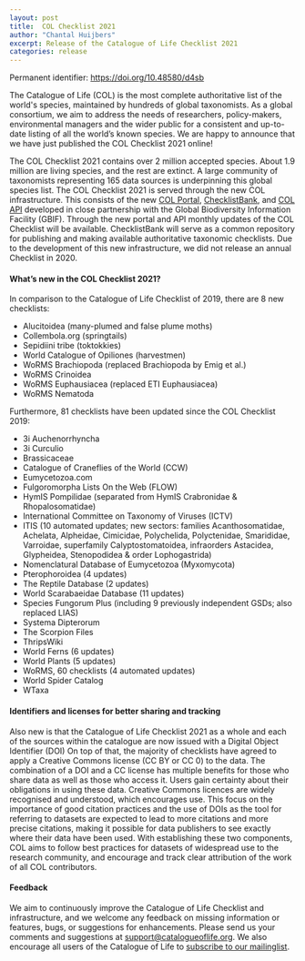 ```yaml
---
layout: post
title:  COL Checklist 2021
author: "Chantal Huijbers"
excerpt: Release of the Catalogue of Life Checklist 2021
categories: release
---
```


Permanent identifier: https://doi.org/10.48580/d4sb

The Catalogue of Life (COL) is the most complete authoritative list of the world's species, maintained by hundreds of global taxonomists. As a global consortium, we aim to address the needs of researchers, policy-makers, environmental managers and the wider public for a consistent and up-to-date listing of all the world’s known species. We are happy to announce that we have just published the COL Checklist 2021 online! 

The COL Checklist 2021 contains over 2 million accepted species. About 1.9 million are living species, and the rest are extinct. A large community of taxonomists representing 165 data sources is underpinning this global species list. The COL Checklist 2021 is served through the new COL infrastructure. This consists of the new [COL Portal](http://www.catalogueoflife.org), [ChecklistBank](https://www.checklistbank.org), and [COL API](https://api.checklistbank.org) developed in close partnership with the Global Biodiversity Information Facility (GBIF). Through the new portal and API monthly updates of the COL Checklist will be available. ChecklistBank will serve as a common repository for publishing and making available authoritative taxonomic checklists. Due to the development of this new infrastructure, we did not release an annual Checklist in 2020.

#### What’s new in the COL Checklist 2021?
In comparison to the Catalogue of Life Checklist of 2019, there are 8 new checklists:
* Alucitoidea (many-plumed and false plume moths)
* Collembola.org (springtails)
* Sepidiini tribe (toktokkies)
* World Catalogue of Opiliones (harvestmen)
* WoRMS Brachiopoda (replaced Brachiopoda by Emig et al.)
* WoRMS Crinoidea
* WoRMS Euphausiacea (replaced ETI Euphausiacea)
* WoRMS Nematoda

Furthermore, 81 checklists have been updated since the COL Checklist 2019:
* 3i Auchenorrhyncha
* 3i Curculio
* Brassicaceae
* Catalogue of Craneflies of the World (CCW)
* Eumycetozoa.com
* Fulgoromorpha Lists On the Web (FLOW)
* HymIS Pompilidae (separated from HymIS Crabronidae & Rhopalosomatidae)
* International Committee on Taxonomy of Viruses (ICTV)
* ITIS (10 automated updates; new sectors: families Acanthosomatidae, Achelata, Alpheidae, Cimicidae, Polychelida, Polyctenidae, Smarididae, Varroidae, superfamily Calyptostomatoidea, infraorders Astacidea, Glypheidea, Stenopodidea & order Lophogastrida)
* Nomenclatural Database of Eumycetozoa (Myxomycota)
* Pterophoroidea (4 updates)
* The Reptile Database (2 updates)
* World Scarabaeidae Database (11 updates)
* Species Fungorum Plus (including 9 previously independent GSDs; also replaced LIAS)
* Systema Dipterorum
* The Scorpion Files
* ThripsWiki
* World Ferns (6 updates)
* World Plants (5 updates)
* WoRMS, 60 checklists (4 automated updates)
* World Spider Catalog
* WTaxa

#### Identifiers and licenses for better sharing and tracking
Also new is that the Catalogue of Life Checklist 2021 as a whole and each of the sources within the catalogue are now issued with a Digital Object Identifier (DOI)
On top of that, the majority of checklists have agreed to apply a Creative Commons license (CC BY or CC 0) to the data. The combination of a DOI and a CC license has multiple benefits for those who share data as well as those who access it. Users gain certainty about their obligations in using these data. Creative Commons licences are widely recognised and understood, which encourages use. This focus on the importance of good citation practices and the use of DOIs as the tool for referring to datasets are expected to lead to more citations and more precise citations, making it possible for data publishers to see exactly where their data have been used. With establishing these two components, COL aims to follow best practices for datasets of widespread use to the research community, and encourage and track clear attribution of the work of all COL contributors.

#### Feedback
We aim to continuously improve the Catalogue of Life Checklist and infrastructure, and we welcome any feedback on missing information or features, bugs, or suggestions for enhancements. 
Please send us your comments and suggestions at [support@catalogueoflife.org](mailto:support@catalogueoflife.org). 
We also encourage all users of the Catalogue of Life to [subscribe to our mailinglist](https://lists.gbif.org/mailman/listinfo/col-users). 


